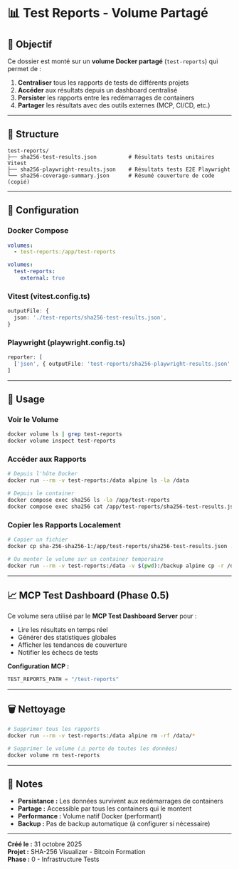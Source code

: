 # 📊 Test Reports - Volume Partagé

## 🎯 Objectif

Ce dossier est monté sur un **volume Docker partagé** (`test-reports`) qui permet de :

1. **Centraliser** tous les rapports de tests de différents projets
2. **Accéder** aux résultats depuis un dashboard centralisé
3. **Persister** les rapports entre les redémarrages de containers
4. **Partager** les résultats avec des outils externes (MCP, CI/CD, etc.)

---

## 📁 Structure

```
test-reports/
├── sha256-test-results.json          # Résultats tests unitaires Vitest
├── sha256-playwright-results.json    # Résultats tests E2E Playwright
└── sha256-coverage-summary.json      # Résumé couverture de code (copié)
```

---

## 🔧 Configuration

### Docker Compose

```yaml
volumes:
  - test-reports:/app/test-reports

volumes:
  test-reports:
    external: true
```

### Vitest (vitest.config.ts)

```typescript
outputFile: {
  json: './test-reports/sha256-test-results.json',
}
```

### Playwright (playwright.config.ts)

```typescript
reporter: [
  ['json', { outputFile: 'test-reports/sha256-playwright-results.json' }],
]
```

---

## 🚀 Usage

### Voir le Volume

```bash
docker volume ls | grep test-reports
docker volume inspect test-reports
```

### Accéder aux Rapports

```bash
# Depuis l'hôte Docker
docker run --rm -v test-reports:/data alpine ls -la /data

# Depuis le container
docker compose exec sha256 ls -la /app/test-reports
docker compose exec sha256 cat /app/test-reports/sha256-test-results.json
```

### Copier les Rapports Localement

```bash
# Copier un fichier
docker cp sha-256-sha256-1:/app/test-reports/sha256-test-results.json ./local-reports/

# Ou monter le volume sur un container temporaire
docker run --rm -v test-reports:/data -v $(pwd):/backup alpine cp -r /data/* /backup/
```

---

## 📈 MCP Test Dashboard (Phase 0.5)

Ce volume sera utilisé par le **MCP Test Dashboard Server** pour :

- Lire les résultats en temps réel
- Générer des statistiques globales
- Afficher les tendances de couverture
- Notifier les échecs de tests

**Configuration MCP :**
```python
TEST_REPORTS_PATH = "/test-reports"
```

---

## 🗑️ Nettoyage

```bash
# Supprimer tous les rapports
docker run --rm -v test-reports:/data alpine rm -rf /data/*

# Supprimer le volume (⚠️ perte de toutes les données)
docker volume rm test-reports
```

---

## 📝 Notes

- **Persistance :** Les données survivent aux redémarrages de containers
- **Partage :** Accessible par tous les containers qui le montent
- **Performance :** Volume natif Docker (performant)
- **Backup :** Pas de backup automatique (à configurer si nécessaire)

---

**Créé le :** 31 octobre 2025  
**Projet :** SHA-256 Visualizer - Bitcoin Formation  
**Phase :** 0 - Infrastructure Tests

